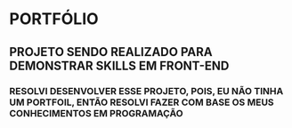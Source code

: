 # PORTFÓLIO
## PROJETO SENDO REALIZADO PARA DEMONSTRAR SKILLS EM FRONT-END
### RESOLVI DESENVOLVER ESSE PROJETO, POIS, EU NÃO TINHA UM PORTFOIL, ENTÃO RESOLVI FAZER COM BASE OS MEUS CONHECIMENTOS EM PROGRAMAÇÃO